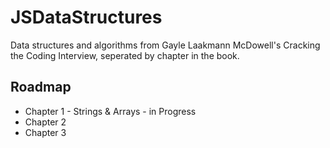 # JSDataStructures
Data structures and algorithms from Gayle Laakmann McDowell's Cracking the Coding Interview, seperated by chapter in the book.

## Roadmap ##
<ul>
<li>Chapter 1 - Strings & Arrays - in Progress</li>
<li>Chapter 2 </li>
<li>Chapter 3 </li>
</ul>

